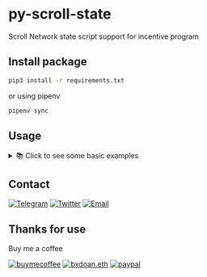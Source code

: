 # py-scroll-state
Scroll Network state script support for incentive program

## Install package
```sh
pip3 install -r requirements.txt
```
or using pipenv
```sh
pipenv sync
```

## Usage
<details>
  <summary>📚 Click to see some basic examples</summary>

```python3
from src.scroll_state import ScrollState
address = "0x34FED72c7fA60ab0da7070c06Dd1DaD5d8B889Fb"
ss = ScrollState(address=address)
number_tx_success = ss.number_tx_success()
print(f"Number of tx success: {number_tx_success}")
deposit = ss.deposit()
print(f"Bridge deposit : {deposit} ETH")
withdraw = round(ss.withdraw(), 2)
print(f"Bridge withdraw: {withdraw} ETH")
```

Result dict

```python3
Number of tx success: 7
Bridge deposit : 0.14 ETH
Bridge withdraw: 0.0 ETH
```

</details>

## Contact

[![Telegram](https://img.shields.io/badge/Telegram-2CA5E0?style=for-the-badge&logo=telegram&logoColor=white)](https://t.me/bxdoan)
[![Twitter](https://img.shields.io/badge/Twitter-1DA1F2?style=for-the-badge&logo=twitter&logoColor=white)](https://twitter.com/bxdoan)
[![Email](https://img.shields.io/badge/Gmail-D14836?style=for-the-badge&logo=gmail&logoColor=white)](mailto:hi@bxdoan.com)

## Thanks for use
Buy me a coffee

[![buymecoffee](https://img.shields.io/badge/Buy_Me_A_Coffee-FFDD00?style=for-the-badge&logo=buy-me-a-coffee&logoColor=black)](https://www.buymeacoffee.com/bxdoan)
[![bxdoan.eth](https://img.shields.io/badge/Ethereum-3C3C3D?style=for-the-badge&logo=Ethereum&logoColor=white)](https://etherscan.io/address/0x610322AeF748238C52E920a15Dd9A8845C9c0318)
[![paypal](	https://img.shields.io/badge/PayPal-00457C?style=for-the-badge&logo=paypal&logoColor=white)](https://paypal.me/bxdoan)
